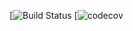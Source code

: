 [![Build Status](https://travis-ci.org/kothari-pk/counting-out)
[![codecov](https://codecov.io/gh/kothari-pk/counting-out)